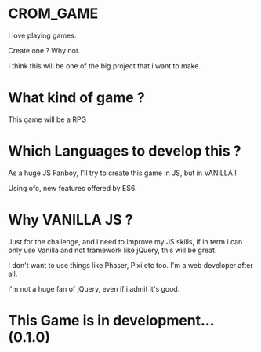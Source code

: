 # CROM_GAME

I love playing games.

Create one ? Why not.

I think this will be one of the big project that i want to make.

# What kind of game ?

This game will be a RPG

# Which Languages to develop this ?

As a huge JS Fanboy, I'll try to create this game in JS, but in VANILLA !

Using ofc, new features offered by ES6.

# Why VANILLA JS ?

Just for the challenge, and i need to improve my JS skills, if in term i can only use Vanilla and not framework like jQuery, this will be great.

I don't want to use things like Phaser, Pixi etc too.
I'm a web developer after all.

I'm not a huge fan of jQuery, even if i admit it's good.

# This Game is in development... (0.1.0)
